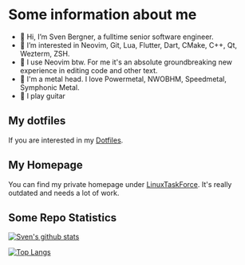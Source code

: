# Some information about me

- 👋 Hi, I’m Sven Bergner, a fulltime senior software engineer. 
- 👀 I’m interested in Neovim, Git, Lua, Flutter, Dart, CMake, C++, Qt, Wezterm, ZSH.
- 🌱 I use Neovim btw. For me it's an absolute groundbreaking new experience in editing code and other text.
- 🤘 I'm a metal head. I love Powermetal, NWOBHM, Speedmetal, Symphonic Metal.
- 🎸 I play guitar

## My dotfiles
If you are interested in my [Dotfiles](https://github.com/svenbergner/dotfiles).

## My Homepage
You can find my private homepage under [LinuxTaskForce](http://www.linuxtaskforce.de). It's really outdated and needs a lot of work.

## Some Repo Statistics

[![Sven's github stats](https://github-readme-stats.vercel.app/api?username=svenbergner&count_private=true&show_icons=true)](https://github.com/svenbergner)

[![Top Langs](https://github-readme-stats.vercel.app/api/top-langs/?username=svenbergner&hide=php)](https://github.com/svenbergner)
